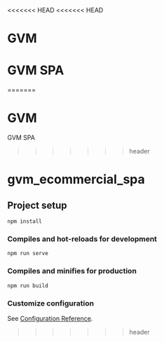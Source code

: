 <<<<<<< HEAD
<<<<<<< HEAD
# GVM
GVM SPA
=======
=======
# GVM
GVM SPA
>>>>>>> header
# gvm_ecommercial_spa

## Project setup
```
npm install
```

### Compiles and hot-reloads for development
```
npm run serve
```

### Compiles and minifies for production
```
npm run build
```

### Customize configuration
See [Configuration Reference](https://cli.vuejs.org/config/).
>>>>>>> header
